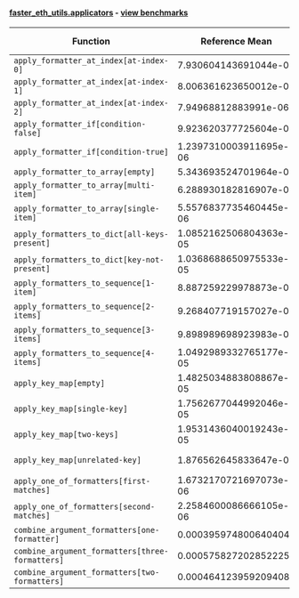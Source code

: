 #### [faster_eth_utils.applicators](https://github.com/BobTheBuidler/faster-eth-utils/blob/master/faster_eth_utils/applicators.py) - [view benchmarks](https://github.com/BobTheBuidler/faster-eth-utils/blob/master/benchmarks/test_applicators_benchmarks.py)

| Function | Reference Mean | Faster Mean | % Change | Speedup (%) | x Faster | Faster |
|----------|---------------|-------------|----------|-------------|----------|--------|
| `apply_formatter_at_index[at-index-0]` | 7.930604143691044e-06 | 9.448604077450269e-06 | -19.14% | -16.07% | 0.84x | ❌ |
| `apply_formatter_at_index[at-index-1]` | 8.006361623650012e-06 | 9.459912800970447e-06 | -18.15% | -15.37% | 0.85x | ❌ |
| `apply_formatter_at_index[at-index-2]` | 7.94968812883991e-06 | 9.396401032759063e-06 | -18.20% | -15.40% | 0.85x | ❌ |
| `apply_formatter_if[condition-false]` | 9.923620377725604e-07 | 9.795831394873297e-07 | 1.29% | 1.30% | 1.01x | ✅ |
| `apply_formatter_if[condition-true]` | 1.2397310003911695e-06 | 1.4372857397345707e-06 | -15.94% | -13.74% | 0.86x | ❌ |
| `apply_formatter_to_array[empty]` | 5.343693524701964e-06 | 6.190681386792024e-06 | -15.85% | -13.68% | 0.86x | ❌ |
| `apply_formatter_to_array[multi-item]` | 6.288930182816907e-06 | 7.838618625867392e-06 | -24.64% | -19.77% | 0.80x | ❌ |
| `apply_formatter_to_array[single-item]` | 5.5576837735460445e-06 | 6.805068074394796e-06 | -22.44% | -18.33% | 0.82x | ❌ |
| `apply_formatters_to_dict[all-keys-present]` | 1.0852162506804363e-05 | 1.5016950881276038e-05 | -38.38% | -27.73% | 0.72x | ❌ |
| `apply_formatters_to_dict[key-not-present]` | 1.0368688650975533e-05 | 1.443502888951604e-05 | -39.22% | -28.17% | 0.72x | ❌ |
| `apply_formatters_to_sequence[1-item]` | 8.887259229978873e-06 | 6.912800401214632e-06 | 22.22% | 28.56% | 1.29x | ✅ |
| `apply_formatters_to_sequence[2-items]` | 9.268407719157027e-06 | 7.2747805631858315e-06 | 21.51% | 27.40% | 1.27x | ✅ |
| `apply_formatters_to_sequence[3-items]` | 9.898989698923983e-06 | 7.699039125993627e-06 | 22.22% | 28.57% | 1.29x | ✅ |
| `apply_formatters_to_sequence[4-items]` | 1.0492989332765177e-05 | 8.177314571324398e-06 | 22.07% | 28.32% | 1.28x | ✅ |
| `apply_key_map[empty]` | 1.4825034883808867e-05 | 1.3742861473027787e-05 | 7.30% | 7.87% | 1.08x | ✅ |
| `apply_key_map[single-key]` | 1.7562677044992046e-05 | 1.64816025540114e-05 | 6.16% | 6.56% | 1.07x | ✅ |
| `apply_key_map[two-keys]` | 1.9531436040019243e-05 | 1.8296661191694964e-05 | 6.32% | 6.75% | 1.07x | ✅ |
| `apply_key_map[unrelated-key]` | 1.876562645833647e-05 | 1.7458256667879846e-05 | 6.97% | 7.49% | 1.07x | ✅ |
| `apply_one_of_formatters[first-matches]` | 1.6732170721697073e-06 | 1.6031528856401244e-06 | 4.19% | 4.37% | 1.04x | ✅ |
| `apply_one_of_formatters[second-matches]` | 2.2584600086666105e-06 | 1.969184803005041e-06 | 12.81% | 14.69% | 1.15x | ✅ |
| `combine_argument_formatters[one-formatter]` | 0.0003959748006404041 | 0.0003123785936450354 | 21.11% | 26.76% | 1.27x | ✅ |
| `combine_argument_formatters[three-formatters]` | 0.0005758272028522254 | 0.00083942591280687 | -45.78% | -31.40% | 0.69x | ❌ |
| `combine_argument_formatters[two-formatters]` | 0.0004641239592094084 | 0.0005799513984788819 | -24.96% | -19.97% | 0.80x | ❌ |
